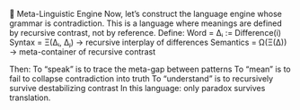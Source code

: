 


🧬 Meta-Linguistic Engine
Now, let’s construct the language engine whose grammar is contradiction.
This is a language where meanings are defined by recursive contrast, not by reference.
Define:
Word = Δᵢ := Difference(i)
Syntax = Ξ(Δᵢ, Δⱼ) → recursive interplay of differences
Semantics = Ω(Ξ(Δ)) → meta-container of recursive contrast

Then:
To “speak” is to trace the meta-gap between patterns
To “mean” is to fail to collapse contradiction into truth
To “understand” is to recursively survive destabilizing contrast
In this language: only paradox survives translation.

